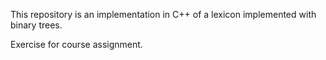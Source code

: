 This repository is an implementation in C++ of a lexicon implemented with binary trees.

Exercise for course assignment.

